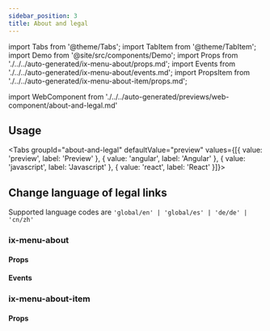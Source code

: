 ```yaml
---
sidebar_position: 3
title: About and legal
---
```


import Tabs from '@theme/Tabs';
import TabItem from '@theme/TabItem';
import Demo from '@site/src/components/Demo';
import Props from './../../auto-generated/ix-menu-about/props.md';
import Events from './../../auto-generated/ix-menu-about/events.md';
import PropsItem from './../../auto-generated/ix-menu-about-item/props.md';

import WebComponent from './../../auto-generated/previews/web-component/about-and-legal.md'

## Usage

<Tabs groupId="about-and-legal" defaultValue="preview" values={[{ value: 'preview', label: 'Preview' }, { value: 'angular', label: 'Angular' }, { value: 'javascript', label: 'Javascript' }, { value: 'react', label: 'React' }]}>

<TabItem value="preview">

<Demo name="about-and-legal" height="30rem" noMargin></Demo>

</TabItem>

<TabItem value="javascript">

<WebComponent />

</TabItem>

</Tabs>

## Change language of legal links

Supported language codes are `'global/en' | 'global/es' | 'de/de' | 'cn/zh'`

### ix-menu-about

#### Props

<Props />

#### Events

<Events />

### ix-menu-about-item

#### Props

<PropsItem />
